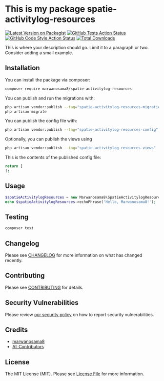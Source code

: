 # This is my package spatie-activitylog-resources

[![Latest Version on Packagist](https://img.shields.io/packagist/v/marwanosama8/spatie-activitylog-resources.svg?style=flat-square)](https://packagist.org/packages/marwanosama8/spatie-activitylog-resources)
[![GitHub Tests Action Status](https://img.shields.io/github/actions/workflow/status/marwanosama8/spatie-activitylog-resources/run-tests.yml?branch=main&label=tests&style=flat-square)](https://github.com/marwanosama8/spatie-activitylog-resources/actions?query=workflow%3Arun-tests+branch%3Amain)
[![GitHub Code Style Action Status](https://img.shields.io/github/actions/workflow/status/marwanosama8/spatie-activitylog-resources/fix-php-code-styling.yml?branch=main&label=code%20style&style=flat-square)](https://github.com/marwanosama8/spatie-activitylog-resources/actions?query=workflow%3A"Fix+PHP+code+styling"+branch%3Amain)
[![Total Downloads](https://img.shields.io/packagist/dt/marwanosama8/spatie-activitylog-resources.svg?style=flat-square)](https://packagist.org/packages/marwanosama8/spatie-activitylog-resources)



This is where your description should go. Limit it to a paragraph or two. Consider adding a small example.

## Installation

You can install the package via composer:

```bash
composer require marwanosama8/spatie-activitylog-resources
```

You can publish and run the migrations with:

```bash
php artisan vendor:publish --tag="spatie-activitylog-resources-migrations"
php artisan migrate
```

You can publish the config file with:

```bash
php artisan vendor:publish --tag="spatie-activitylog-resources-config"
```

Optionally, you can publish the views using

```bash
php artisan vendor:publish --tag="spatie-activitylog-resources-views"
```

This is the contents of the published config file:

```php
return [
];
```

## Usage

```php
$spatieActivitylogResources = new Marwanosama8\SpatieActivitylogResources();
echo $spatieActivitylogResources->echoPhrase('Hello, Marwanosama8!');
```

## Testing

```bash
composer test
```

## Changelog

Please see [CHANGELOG](CHANGELOG.md) for more information on what has changed recently.

## Contributing

Please see [CONTRIBUTING](.github/CONTRIBUTING.md) for details.

## Security Vulnerabilities

Please review [our security policy](../../security/policy) on how to report security vulnerabilities.

## Credits

- [marwanosama8](https://github.com/marwanosama8)
- [All Contributors](../../contributors)

## License

The MIT License (MIT). Please see [License File](LICENSE.md) for more information.

